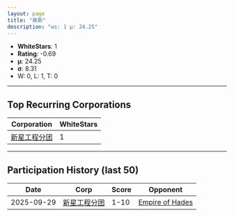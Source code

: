 ```yaml
---
layout: page
title: "奥斯"
description: "ws: 1 μ: 24.25"
---
```

- **WhiteStars**: 1
- **Rating**: -0.69
- **μ**: 24.25  
- **σ**: 8.31
- W: 0, L: 1, T: 0

---

## Top Recurring Corporations

| Corporation | WhiteStars |
| --- | --- |
| [新星工程分团](https://ws.tsl.rocks/corp/32118ce6bd19b8bf3c71207205af9e433ae29cc8a80ebde0a608e508b6c37895/) | 1 |

---

## Participation History (last 50)

| Date | Corp | Score | Opponent |
| --- | --- | --- | --- |
| 2025-09-29 | [新星工程分团](https://ws.tsl.rocks/corp/32118ce6bd19b8bf3c71207205af9e433ae29cc8a80ebde0a608e508b6c37895/) | 1-10 | [Empire of Hades](https://ws.tsl.rocks/corp/5772c612f584faa0a1fcb0a9a96f08ee4ebba1f4cc1105d95634c651bddf54bf/) |